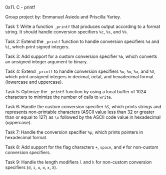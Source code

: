 0x11. C - printf

Group project by: Emmanuel Asiedu and Priscilla Yartey.

Task 1:
Write a function `_printf` that produces output according to a format string. It should handle conversion specifiers `%c`, `%s`, and `%%`.

Task 2:
Extend the `_printf` function to handle conversion specifiers `%d` and `%i`, which print signed integers.

Task 3:
Add support for a custom conversion specifier `%b`, which converts an unsigned integer argument to binary.

Task 4:
Extend `_printf` to handle conversion specifiers `%u`, `%o`, `%x`, and `%X`, which print unsigned integers in decimal, octal, and hexadecimal format (lowercase and uppercase).

Task 5:
Optimize the `_printf` function by using a local buffer of 1024 characters to minimize the number of calls to `write`.

Task 6:
Handle the custom conversion specifier `%S`, which prints strings and represents non-printable characters (ASCII value less than 32 or greater than or equal to 127) as `\x` followed by the ASCII code value in hexadecimal (uppercase).

Task 7:
Handle the conversion specifier `%p`, which prints pointers in hexadecimal format.

Task 8:
Add support for the flag characters `+`, `space`, and `#` for non-custom conversion specifiers.

Task 9:
Handle the length modifiers `l` and `h` for non-custom conversion specifiers (`d`, `i`, `u`, `o`, `x`, `X`).

